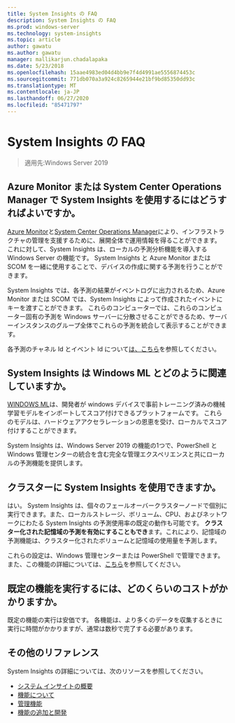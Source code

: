 ```yaml
---
title: System Insights の FAQ
description: System Insights の FAQ
ms.prod: windows-server
ms.technology: system-insights
ms.topic: article
author: gawatu
ms.author: gawatu
manager: mallikarjun.chadalapaka
ms.date: 5/23/2018
ms.openlocfilehash: 15aae4983ed04d4bb9e7f4d4991ae5556874453c
ms.sourcegitcommit: 771db070a3a924c8265944e21bf9bd85350dd93c
ms.translationtype: MT
ms.contentlocale: ja-JP
ms.lasthandoff: 06/27/2020
ms.locfileid: "85471797"
---
```

# <a name="system-insights-faq"></a>System Insights の FAQ

>適用先:Windows Server 2019

## <a name="how-can-you-use-system-insights-with-azure-monitor-or-system-center-operations-manager"></a>Azure Monitor または System Center Operations Manager で System Insights を使用するにはどうすればよいですか。

[Azure Monitor](https://azure.microsoft.com/services/monitor/)と[System Center Operations Manager](https://docs.microsoft.com/system-center/scom/welcome?view=sc-om-1807)により、インフラストラクチャの管理を支援するために、展開全体で運用情報を得ることができます。 これに対して、System Insights は、ローカルの予測分析機能を導入する Windows Server の機能です。 System Insights と Azure Monitor または SCOM を一緒に使用することで、デバイスの作成に関する予測を行うことができます。

 System Insights では、各予測の結果がイベントログに出力されるため、Azure Monitor または SCOM では、System Insights によって作成されたイベントにキーを渡すことができます。 これらのコンピューターでは、これらのコンピューター固有の予測を Windows サーバーに分散させることができるため、サーバーインスタンスのグループ全体でこれらの予測を統合して表示することができます。

 各予測のチャネル Id とイベント Id について[は、こちら](https://docs.microsoft.com/windows-server/manage/system-insights/managing-capabilities#retrieving-capability-results)を参照してください。

## <a name="how-does-system-insights-relate-to-windows-ml"></a>System Insights は Windows ML とどのように関連していますか。

[WINDOWS ML](https://docs.microsoft.com/windows/uwp/machine-learning/)は、開発者が windows デバイスで事前トレーニング済みの機械学習モデルをインポートしてスコア付けできるプラットフォームです。 これらのモデルは、ハードウェアアクセラレーションの恩恵を受け、ローカルでスコア付けすることができます。

System Insights は、Windows Server 2019 の機能の1つで、PowerShell と Windows 管理センターの統合を含む完全な管理エクスペリエンスと共にローカルの予測機能を提供します。

## <a name="can-i-use-system-insights-for-my-cluster"></a>クラスターに System Insights を使用できますか。

はい。 System Insights は、個々のフェールオーバークラスターノードで個別に実行できます。また、ローカルストレージ、ボリューム、CPU、およびネットワークにわたる System Insights の予測使用率の既定の動作も可能です。 **クラスター化された記憶域の予測を有効にすることもでき**ます。これにより、記憶域の予測機能は、クラスター化されたボリュームと記憶域の使用量を予測します。

これらの設定は、Windows 管理センターまたは PowerShell で管理できます。また、この機能の詳細については、[こちら](https://blogs.technet.microsoft.com/filecab/2018/10/03/using-system-insights-to-forecast-clustered-storage-usage/)を参照してください。


## <a name="how-expensive-is-it-to-run-the-default-capabilities"></a>既定の機能を実行するには、どのくらいのコストがかかりますか。

既定の機能の実行は安価です。 各機能は、より多くのデータを収集するときに実行に時間がかかりますが、通常は数秒で完了する必要があります。

## <a name="additional-references"></a>その他のリファレンス
System Insights の詳細については、次のリソースを参照してください。

- [システム インサイトの概要](overview.md)
- [機能について](understanding-capabilities.md)
- [管理機能](managing-capabilities.md)
- [機能の追加と開発](adding-and-developing-capabilities.md)
